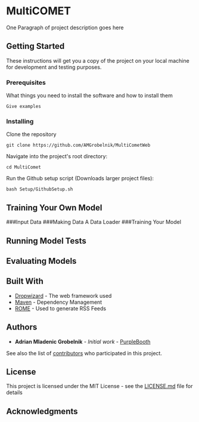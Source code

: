 # MultiCOMET

One Paragraph of project description goes here

## Getting Started

These instructions will get you a copy of the project on your local machine for development and testing purposes. 

### Prerequisites

What things you need to install the software and how to install them

```
Give examples
```

### Installing

Clone the repository
```
git clone https://github.com/AMGrobelnik/MultiCometWeb
```
Navigate into the project's root directory:
```
cd MultiComet
```
Run the Github setup script (Downloads larger project files):
```
bash Setup/GithubSetup.sh
```
## Training Your Own Model
###Input Data
###Making Data A Data Loader
###Training Your Model

## Running Model Tests
## Evaluating Models

## Built With

* [Dropwizard](http://www.dropwizard.io/1.0.2/docs/) - The web framework used
* [Maven](https://maven.apache.org/) - Dependency Management
* [ROME](https://rometools.github.io/rome/) - Used to generate RSS Feeds

## Authors

* **Adrian Mladenic Grobelnik** - *Initial work* - [PurpleBooth](https://github.com/PurpleBooth)

See also the list of [contributors](https://github.com/your/project/contributors) who participated in this project.

## License

This project is licensed under the MIT License - see the [LICENSE.md](LICENSE.md) file for details

## Acknowledgments
